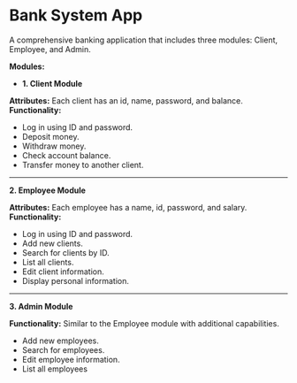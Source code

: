 # Bank System App
A comprehensive banking application that includes three modules: Client, Employee, and Admin.

**Modules:**

- **1. Client Module**
  
 **Attributes:** Each client has an id, name, password, and balance.
**Functionality:**
- Log in using ID and password.
- Deposit money.
- Withdraw money.
- Check account balance.
- Transfer money to another client.
--------------------------------------------------------------------------------------
**2. Employee Module**

 **Attributes:** Each employee has a name, id, password, and salary.
 **Functionality:**
- Log in using ID and password.
- Add new clients.
- Search for clients by ID.
- List all clients.
- Edit client information.
- Display personal information.
--------------------------------------------------------------------------------------
**3. Admin Module**

**Functionality:** Similar to the Employee module with additional capabilities.
- Add new employees.
- Search for employees.
- Edit employee information.
- List all employees
